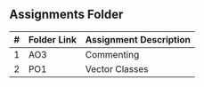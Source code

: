 ##  Assignments Folder

|   #   | Folder Link | Assignment Description |
| :---: | ----------- | ---------------------- |
|   1   |    AO3      |  Commenting            |
|   2   |    PO1      |  Vector Classes        |
